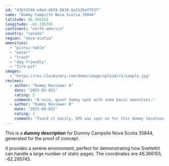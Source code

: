 ```yaml
---
id: "43b7d746-e9ad-4039-8810-6a1135eff53f"
name: "Dummy Campsite Nova Scotia 35844"
latitude: 46.366155
longitude: -62.295745
continent: "north-america"
country: "canada"
region: "nova-scotia"
amenities:
  - "picnic-table"
  - "water"
  - "trash"
  - "dog-friendly"
  - "fire-pit"
images:
  - "https://res.cloudinary.com/demo/image/upload/v1/sample.jpg"
reviews:
  - author: "Dummy Reviewer A"
    date: "2025-02-021"
    rating: 5
    comment: "A nice, quiet dummy spot with some basic amenities."
  - author: "Dummy Reviewer B"
    date: "2025-08-022"
    rating: 3
    comment: "Found it easily. GPS was spot on for this dummy location."
---
```


This is a **dummy description** for Dummy Campsite Nova Scotia 35844, generated for the proof of concept.

It provides a serene environment, perfect for demonstrating how SvelteKit can handle a large number of static pages. The coordinates are 46.366155, -62.295745.
